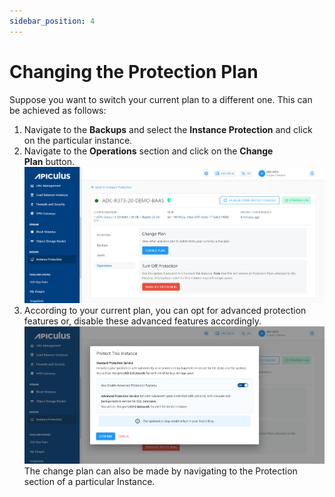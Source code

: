 ```yaml
---
sidebar_position: 4
---
```

# Changing the Protection Plan

Suppose you want to switch your current plan to a different one. This can be achieved as follows:

1. Navigate to the **Backups** and select the **Instance Protection** and click on the particular instance.
2. Navigate to the **Operations** section and click on the **Change Plan** button.
	![Changing the Protection Plan](img/ChangingtheProtectionPlan1.png)
3. According to your current plan, you can opt for advanced protection features or, disable these advanced features accordingly.
	![Changing the Protection Plan](img/ChangingtheProtectionPlan2.png)
The change plan can also be made by navigating to the Protection section of a particular Instance.




